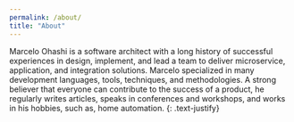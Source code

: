 ```yaml
---
permalink: /about/
title: "About"
---
```


Marcelo Ohashi is a software architect with a long history of successful experiences in design, implement, and lead a team to deliver microservice, application, and integration solutions. Marcelo specialized in many development languages, tools, techniques, and methodologies. A strong believer that everyone can contribute to the success of a product, he regularly writes articles, speaks in conferences and workshops, and works in his hobbies, such as, home automation.
{: .text-justify}